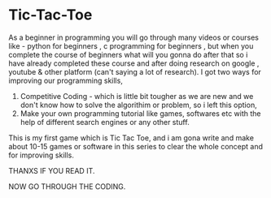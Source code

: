 # Tic-Tac-Toe
As a beginner in programming you will go  through many videos or courses like - python for beginners , c programming for beginners ,
but when you complete the course of beginners  what will you gonna do after that so i have already completed these course and after doing research on google , youtube & other platform (can't saying a lot of research).
I got two ways for improving our programming skills,
1. Competitive Coding - which is little bit tougher as we are new and we don't know how to solve the algorithim or problem, so i left this option,
2. Make your own programming tutorial like games, softwares etc with the help of different search engines or any other stuff.

This is my first game which is Tic Tac Toe, and i am gona write and make about 10-15 games or software in this series to clear the whole concept and for improving skills.

THANXS IF YOU READ IT.

NOW GO THROUGH THE CODING.
